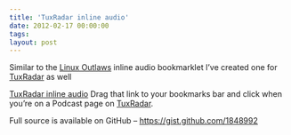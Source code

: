 ```yaml
---
title: 'TuxRadar inline audio'
date: 2012-02-17 00:00:00 
tags: 
layout: post
---
```

Similar to the [Linux Outlaws](http://sixgun.org/linuxoutlaws) inline audio bookmarklet I’ve created one for [TuxRadar](http://www.tuxradar.com/) as well

<a href="javascript:(function()%7Bfunction%20getScript(url%2Csuccess)%7B%20var%20script%3Ddocument.createElement('script')%3B%20script.src%3Durl%3B%20var%20head%3Ddocument.getElementsByTagName('head')%5B0%5D%2Cdone%3Dfalse%3Bscript.onload%3Dscript.onreadystatechange%3Dfunction()%7Bif(!done%26%26(!this.readyState%7C%7Cthis.readyState%3D%3D'loaded'%7C%7Cthis.readyState%3D%3D'complete'))%7Bdone%3Dtrue%3Bsuccess()%3Bscript.onload%3Dscript.onreadystatechange%3Dnull%3Bhead.removeChild(script)%3B%7D%7D%3Bhead.appendChild(script)%3B%7DgetScript('%2F%2Fajax.googleapis.com%2Fajax%2Flibs%2Fjquery%2F1.7.1%2Fjquery.min.js'%2Cfunction()%7Bif(typeof%20jQuery%3D%3D'undefined')%7Balert('There%20was%20an%20error%20loading%20the%20jQuery%20JS%20file.%20Sorry.')%3B%7Delse%7B%24jq%3DjQuery.noConflict()%3Bvar%20l%3D%24jq('.podcastdownload')%3Bvar%20ogg%3Dl.find('a%5Bhref%24%3D%22ogg%22%5D')%3Bvar%20mp3%3Dl.find('a%5Bhref%24%3D%22mp3%22%5D')%3Bl.empty().html('%3Cdiv%20style%3D%22margin%3A0%200%2015px%200%3B%22%3E%3Caudio%20autobuffer%3D%22autobuffer%22%20preload%3D%22auto%22%20controls%3D%22controls%22%20tabindex%3D%220%22%3E%3Csource%20src%3D%22'%2Bogg.attr('href')%2B'%22%20%2F%3E%3Csource%20src%3D%22'%2Bmp3.attr('href')%2B'%22%20%2F%3E%3C%2Faudio%3E%3C%2Fdiv%3E%3Cp%3E%3Cstrong%3E%3Ca%20href%3D%22'%2Bogg%2B'%22%3E'%2Bogg.text()%2B'%3C%2Fa%3E%3C%2Fp%3E%3Cp%3E%3Ca%20href%3D%22'%2Bmp3%2B'%22%3E'%2Bmp3.text()%2B'%3C%2Fa%3E%3C%2Fstrong%3E%3C%2Fdiv%3E')%3B%7D%7D)%3B%7D)()%3B">TuxRadar inline audio</a> Drag that link to your bookmarks bar and click when you’re on a Podcast page on [TuxRadar](http://www.tuxradar.com/).

Full source is available on GitHub – https://gist.github.com/1848992
